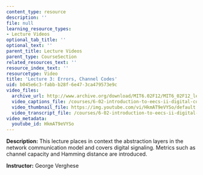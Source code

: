 ```yaml
---
content_type: resource
description: ''
file: null
learning_resource_types:
- Lecture Videos
optional_tab_title: ''
optional_text: ''
parent_title: Lecture Videos
parent_type: CourseSection
related_resources_text: ''
resource_index_text: ''
resourcetype: Video
title: 'Lecture 3: Errors, Channel Codes'
uid: b045e6c3-fabb-b28f-6e47-3ca479573e9c
video_files:
  archive_url: http://www.archive.org/download/MIT6.02F12/MIT6_02F12_lec03_300k.mp4
  video_captions_file: /courses/6-02-introduction-to-eecs-ii-digital-communication-systems-fall-2012/fd5cafb862a152509f5182e43bb29672_HkmAT9eVYSo.vtt
  video_thumbnail_file: https://img.youtube.com/vi/HkmAT9eVYSo/default.jpg
  video_transcript_file: /courses/6-02-introduction-to-eecs-ii-digital-communication-systems-fall-2012/477c9e6ae8746e14f2bb26e6684d7be1_HkmAT9eVYSo.pdf
video_metadata:
  youtube_id: HkmAT9eVYSo
---
```


**Description:** This lecture places in context the abstraction layers in the network communication model and covers digital signaling. Metrics such as channel capacity and Hamming distance are introduced.

**Instructor:** George Verghese